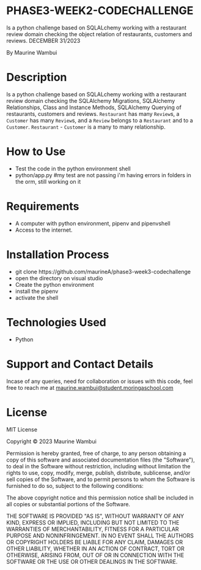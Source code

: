 # PHASE3-WEEK2-CODECHALLENGE

Is a python challenge based on SQLALchemy working with a restaurant review domain checking the object relation of  restaurants, customers and reviews. DECEMBER 31/2023

By Maurine Wambui

# Description

Is a python challenge based on SQLALchemy working with a restaurant review domain checking the SQLAlchemy Migrations,  SQLAlchemy Relationships, Class and Instance Methods, SQLAlchemy Querying of  restaurants, customers and reviews. `Restaurant` has many `Review`s, a `Customer` has many `Review`s, and a `Review` belongs to a `Restaurant` and to a `Customer`. `Restaurant` - `Customer` is a many to many relationship.

# How to Use

<ul>
<li>Test the code in the python environment shell
      <li>python/app.py  #my test are not passing i'm having errors in folders in the orm, still working on it</li>
      
</li>

</ul>

# Requirements

<ul>
<li>A computer with python environment, pipenv and pipenvshell</li>
<li>Access to the internet.</li>
</ul>

# Installation Process

<ul>
<li>git clone https://github.com/maurineA/phase3-week3-codechallenge</li>
<li>open the directory on visual studio</li>
<li>Create the python environment</li>
<li>install the pipenv</li>
<li>activate the shell</li>
</ul>

# Technologies Used
<ul>
<li>Python</li>
</ul>


# Support and Contact Details

Incase of any queries, need for collaboration or issues with this code, feel free to reach me at maurine.wambui@student.moringaschool.com

# License

MIT License

Copyright © 2023 Maurine Wambui 

Permission is hereby granted, free of charge, to any person obtaining a copy of this software and associated documentation files (the "Software"), to deal in the Software without restriction, including without limitation the rights to use, copy, modify, merge, publish, distribute, sublicense, and/or sell copies of the Software, and to permit persons to whom the Software is furnished to do so, subject to the following conditions:

The above copyright notice and this permission notice shall be included in all copies or substantial portions of the Software.

THE SOFTWARE IS PROVIDED "AS IS", WITHOUT WARRANTY OF ANY KIND, EXPRESS OR IMPLIED, INCLUDING BUT NOT LIMITED TO THE WARRANTIES OF MERCHANTABILITY, FITNESS FOR A PARTICULAR PURPOSE AND NONINFRINGEMENT. IN NO EVENT SHALL THE AUTHORS OR COPYRIGHT HOLDERS BE LIABLE FOR ANY CLAIM, DAMAGES OR OTHER LIABILITY, WHETHER IN AN ACTION OF CONTRACT, TORT OR OTHERWISE, ARISING FROM, OUT OF OR IN CONNECTION WITH THE SOFTWARE OR THE USE OR OTHER DEALINGS IN THE SOFTWARE.



  